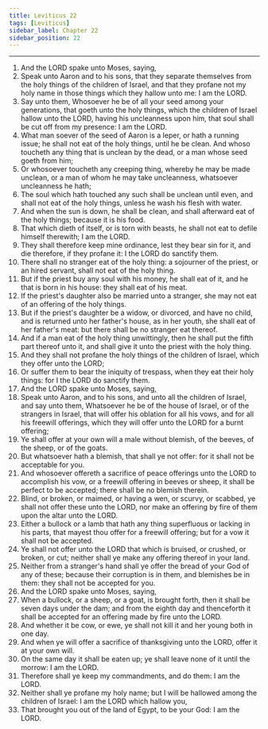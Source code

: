 ```yaml
---
title: Leviticus 22
tags: [Leviticus]
sidebar_label: Chapter 22
sidebar_position: 22
---
```


---
1. And the LORD spake unto Moses, saying,
2. Speak unto Aaron and to his sons, that they separate themselves from the holy things of the children of Israel, and that they profane not my holy name in those things which they hallow unto me: I am the LORD.
3. Say unto them, Whosoever he be of all your seed among your generations, that goeth unto the holy things, which the children of Israel hallow unto the LORD, having his uncleanness upon him, that soul shall be cut off from my presence: I am the LORD.
4. What man soever of the seed of Aaron is a leper, or hath a running issue; he shall not eat of the holy things, until he be clean. And whoso toucheth any thing that is unclean by the dead, or a man whose seed goeth from him;
5. Or whosoever toucheth any creeping thing, whereby he may be made unclean, or a man of whom he may take uncleanness, whatsoever uncleanness he hath;
6. The soul which hath touched any such shall be unclean until even, and shall not eat of the holy things, unless he wash his flesh with water.
7. And when the sun is down, he shall be clean, and shall afterward eat of the holy things; because it is his food.
8. That which dieth of itself, or is torn with beasts, he shall not eat to defile himself therewith; I am the LORD.
9. They shall therefore keep mine ordinance, lest they bear sin for it, and die therefore, if they profane it: I the LORD do sanctify them.
10. There shall no stranger eat of the holy thing: a sojourner of the priest, or an hired servant, shall not eat of the holy thing.
11. But if the priest buy any soul with his money, he shall eat of it, and he that is born in his house: they shall eat of his meat.
12. If the priest's daughter also be married unto a stranger, she may not eat of an offering of the holy things.
13. But if the priest's daughter be a widow, or divorced, and have no child, and is returned unto her father's house, as in her youth, she shall eat of her father's meat: but there shall be no stranger eat thereof.
14. And if a man eat of the holy thing unwittingly, then he shall put the fifth part thereof unto it, and shall give it unto the priest with the holy thing.
15. And they shall not profane the holy things of the children of Israel, which they offer unto the LORD;
16. Or suffer them to bear the iniquity of trespass, when they eat their holy things: for I the LORD do sanctify them.
17. And the LORD spake unto Moses, saying,
18. Speak unto Aaron, and to his sons, and unto all the children of Israel, and say unto them, Whatsoever he be of the house of Israel, or of the strangers in Israel, that will offer his oblation for all his vows, and for all his freewill offerings, which they will offer unto the LORD for a burnt offering;
19. Ye shall offer at your own will a male without blemish, of the beeves, of the sheep, or of the goats.
20. But whatsoever hath a blemish, that shall ye not offer: for it shall not be acceptable for you.
21. And whosoever offereth a sacrifice of peace offerings unto the LORD to accomplish his vow, or a freewill offering in beeves or sheep, it shall be perfect to be accepted; there shall be no blemish therein.
22. Blind, or broken, or maimed, or having a wen, or scurvy, or scabbed, ye shall not offer these unto the LORD, nor make an offering by fire of them upon the altar unto the LORD.
23. Either a bullock or a lamb that hath any thing superfluous or lacking in his parts, that mayest thou offer for a freewill offering; but for a vow it shall not be accepted.
24. Ye shall not offer unto the LORD that which is bruised, or crushed, or broken, or cut; neither shall ye make any offering thereof in your land.
25. Neither from a stranger's hand shall ye offer the bread of your God of any of these; because their corruption is in them, and blemishes be in them: they shall not be accepted for you.
26. And the LORD spake unto Moses, saying,
27. When a bullock, or a sheep, or a goat, is brought forth, then it shall be seven days under the dam; and from the eighth day and thenceforth it shall be accepted for an offering made by fire unto the LORD.
28. And whether it be cow, or ewe, ye shall not kill it and her young both in one day.
29. And when ye will offer a sacrifice of thanksgiving unto the LORD, offer it at your own will.
30. On the same day it shall be eaten up; ye shall leave none of it until the morrow: I am the LORD.
31. Therefore shall ye keep my commandments, and do them: I am the LORD.
32. Neither shall ye profane my holy name; but I will be hallowed among the children of Israel: I am the LORD which hallow you,
33. That brought you out of the land of Egypt, to be your God: I am the LORD.